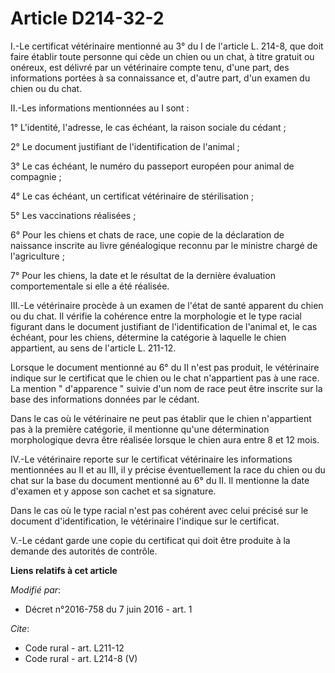 # Article D214-32-2

I.-Le certificat vétérinaire mentionné au 3° du I de l'article L. 214-8, que doit faire établir toute personne qui cède un
chien ou un chat, à titre gratuit ou onéreux, est délivré par un vétérinaire compte tenu, d'une part, des informations
portées à sa connaissance et, d'autre part, d'un examen du chien ou du chat. 

II.-Les informations mentionnées au I sont : 

1° L'identité, l'adresse, le cas échéant, la raison sociale du cédant ; 

2° Le document justifiant de l'identification de l'animal ; 

3° Le cas échéant, le numéro du passeport européen pour animal de compagnie ; 

4° Le cas échéant, un certificat vétérinaire de stérilisation ; 

5° Les vaccinations réalisées ; 

6° Pour les chiens et chats de race, une copie de la déclaration de naissance inscrite au livre généalogique reconnu par le
ministre chargé de l'agriculture ; 

7° Pour les chiens, la date et le résultat de la dernière évaluation comportementale si elle a été réalisée. 

III.-Le vétérinaire procède à un examen de l'état de santé apparent du chien ou du chat. Il vérifie la cohérence entre la
morphologie et le type racial figurant dans le document justifiant de l'identification de l'animal et, le cas échéant, pour
les chiens, détermine la catégorie à laquelle le chien appartient, au sens de l'article L. 211-12. 

Lorsque le document mentionné au 6° du II n'est pas produit, le vétérinaire indique sur le certificat que le chien ou le chat
n'appartient pas à une race. La mention " d'apparence " suivie d'un nom de race peut être inscrite sur la base des
informations données par le cédant. 

Dans le cas où le vétérinaire ne peut pas établir que le chien n'appartient pas à la première catégorie, il mentionne qu'une
détermination morphologique devra être réalisée lorsque le chien aura entre 8 et 12 mois. 

IV.-Le vétérinaire reporte sur le certificat vétérinaire les informations mentionnées au II et au III, il y précise
éventuellement la race du chien ou du chat sur la base du document mentionné au 6° du II. Il mentionne la date d'examen et y
appose son cachet et sa signature. 

Dans le cas où le type racial n'est pas cohérent avec celui précisé sur le document d'identification, le vétérinaire
l'indique sur le certificat. 

V.-Le cédant garde une copie du certificat qui doit être produite à la demande des autorités de contrôle.

**Liens relatifs à cet article**

_Modifié par_:

  - Décret n°2016-758 du 7 juin 2016 - art. 1

_Cite_:

  - Code rural - art. L211-12
  - Code rural - art. L214-8 (V)
